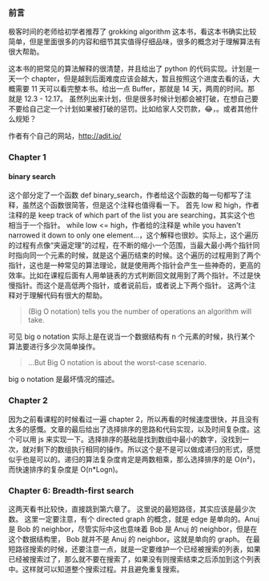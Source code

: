 ### 前言
极客时间的老师给初学者推荐了 grokking algorithm 这本书，看这本书确实比较简单，但是里面很多的内容和细节其实值得仔细品味，很多的概念对于理解算法有很大帮助。

这本书的把常见的算法解释的很清楚，并且给出了 python 的代码实现。计划是一天一个 chapter，但是越到后面难度应该会越大，暂且按照这个进度去看的话，大概需要 11 天可以看完整本书。给出一点 Buffer，那就是 14 天，两周的时间。那就是 12.3 - 12.17。
虽然列出来计划，但是很多时候计划都会被打破，在想自己要不要给自己定一个计划如果被打破的惩罚。比如给家人交罚款，😂，。或者其他什么规矩？

作者有个自己的网站，http://adit.io/

### Chapter 1
#### binary search
这个部分定了一个函数 def binary_search，作者给这个函数的每一句都写了注释，虽然这个函数很简答，但是这个注释也值得看一下。
首先 low 和 high，作者注释的是 keep track of which part of the list you are searching，其实这个也相当于一个指针。
while low <= high，作者给的注释是 while you haven't narrowed it down to only one
element...，这个解释也很妙。实际上，这个遍历的过程有点像“夹逼定理”的过程，在不断的缩小一个范围，当最大最小两个指针同时指向同一个元素的时候，就是这个遍历结束的时候。这个遍历的过程用到了两个指针，这也是一种常见的算法理论，就是使用两个指针会产生一些神奇的，更高的效率。比如在课程后面有人用单链表的方式判断回文就用到了两个指针。不过是快慢指针。而这个是高低两个指针，或者说前后，或者说上下两个指针。
这两个注释对于理解代码有很大的帮助。

> (Big O notation) tells you the number of operations an algorithm will take.

可见 big o notation 实际上是在说当一个数据结构有 n 个元素的时候，执行某个算法要进行多少次简单操作。

> ...But Big O notation is about the worst-case scenario.

big o notation 是最坏情况的描述。

### Chapter 2
因为之前看课程的时候看过一遍 chapter 2，所以再看的时候速度很快，并且没有太多的感慨。文章的最后给出了选择排序的思路和代码实现，以及时间复杂度。这个可以用 js 来实现一下。选择排序的基础是找到数组中最小的数字，没找到一次，就对剩下的数组执行相同的操作。所以这个是不是可以做成递归的形式，感觉似乎也是可以的。递归的算法复杂度肯定是两数相乘，那么选择排序的是 O(n²)，而快速排序的复杂度是
O(n*Logn)。

### Chapter 6: Breadth-first search
这两天看书比较快，直接跳到第六章了。
这里说的最短路径，其实应该是最少次数。
这里一定要注意，有个 directed graph 的概念，就是 edge 是单向的。Anuj 是 Bob 的 neighbor，尽管实际中这也意味着 Bob 是 Anuj 的 neighbor，但是在这个数据结构里， Bob 就并不是 Anuj 的 neighbor。这就是单向的 graph。
在最短路径搜索的时候，还要注意一点，就是一定要维护一个已经被搜索的列表，如果已经被搜索过了，那么就不要在搜索了，如果没有则搜索结束之后添加到这个列表中。这样就可以知道整个搜索过程。并且避免重复搜索。
